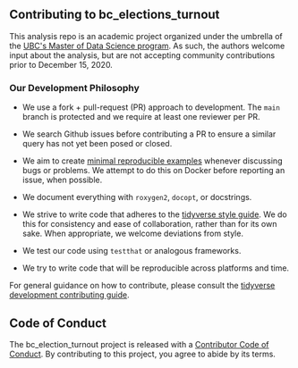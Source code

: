 ## Contributing to bc_elections_turnout

This analysis repo is an academic project organized under the umbrella of the [UBC's Master of Data Science program](https://masterdatascience.ubc.ca/). 
As such, the authors welcome input about the analysis, but are not accepting community contributions prior to December 15, 2020.


### Our Development Philosophy

- We use a fork + pull-request (PR) approach to development. 
The `main` branch is protected and we require at least one reviewer per PR.

- We search Github issues before contributing a PR to ensure a similar query has not yet been posed or closed.

- We aim to create [minimal reproducible examples](https://rstudio.com/resources/webinars/help-me-help-you-creating-reproducible-examples/) whenever discussing bugs or problems.
We attempt to do this on Docker before reporting an issue, when possible.

- We document everything with `roxygen2`, `docopt`, or docstrings.

- We strive to write code that adheres to the [tidyverse style guide](https://style.tidyverse.org/). We do this for consistency and ease of collaboration, rather than for its own sake. 
When appropriate, we welcome deviations from style. 

- We test our code using `testthat` or analogous frameworks.

- We try to write code that will be reproducible across platforms and time.


For general guidance on how to contribute, please consult the [tidyverse development contributing guide](https://www.tidyverse.org/contribute/).


## Code of Conduct
  
The bc_election_turnout project is released with a [Contributor Code of Conduct](https://contributor-covenant.org/version/2/0/CODE_OF_CONDUCT.html). By contributing to this project, you agree to abide by its terms.